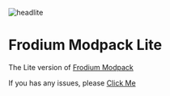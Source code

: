 ![headlite](https://user-images.githubusercontent.com/110760354/216278341-d32d300b-27c3-4578-9ac5-1a47fe37fdc7.png)
# Frodium Modpack Lite
The Lite version of [Frodium Modpack](https://github.com/WForst-Breeze/Frodium-Modpack)

If you has any issues, please [Click Me](https://github.com/Scandium-Studio/Frodium-Modpack-Lite/issues)
